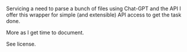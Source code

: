 Servicing a need to parse a bunch of files using Chat-GPT and the API I offer this wrapper for simple (and extensible) API access to get the task done.

More as I get time to document.

See license.
